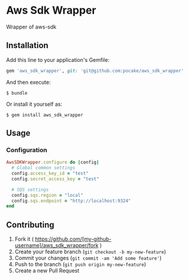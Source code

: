 # Aws Sdk Wrapper

Wrapper of aws-sdk

## Installation

Add this line to your application's Gemfile:

```ruby
gem 'aws_sdk_wrapper', git: 'git@github.com:pocake/aws_sdk_wrapper'
```

And then execute:

    $ bundle

Or install it yourself as:

    $ gem install aws_sdk_wrapper

## Usage

### Configuration

```ruby
AwsSDKWrapper.configure do |config|
  # Global common settings
  config.access_key_id = "test"
  config.secret_access_key = "test"

  # SQS settings
  config.sqs.region = "local"
  config.sqs.endpoint = "http://localhost:9324"
end
```

## Contributing

1. Fork it ( https://github.com/[my-github-username]/aws_sdk_wrapper/fork )
2. Create your feature branch (`git checkout -b my-new-feature`)
3. Commit your changes (`git commit -am 'Add some feature'`)
4. Push to the branch (`git push origin my-new-feature`)
5. Create a new Pull Request
